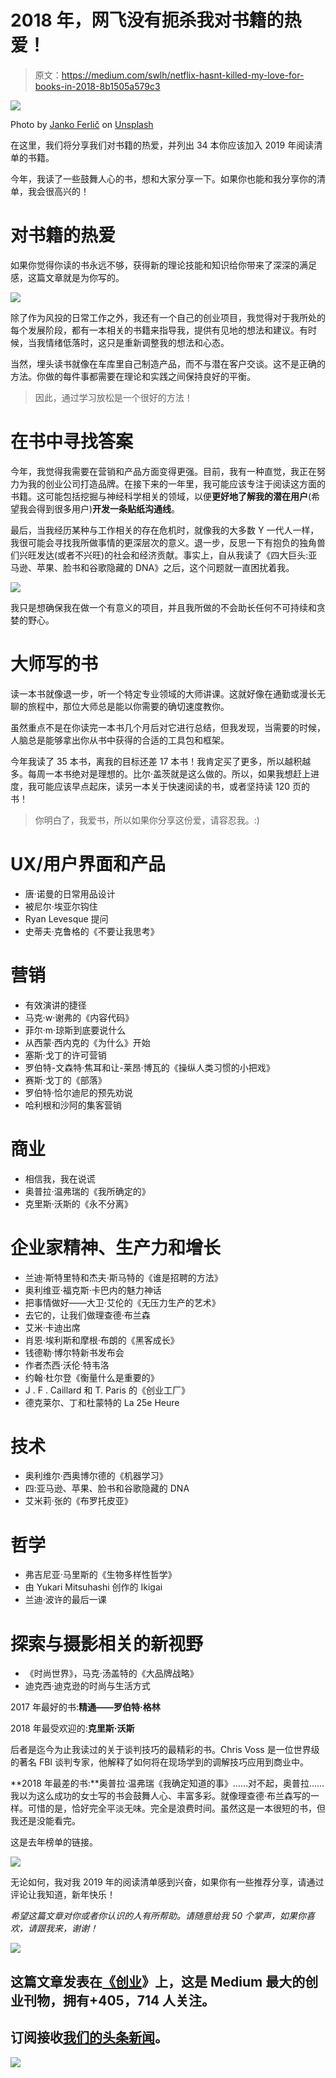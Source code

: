 # 2018 年，网飞没有扼杀我对书籍的热爱！

> 原文：<https://medium.com/swlh/netflix-hasnt-killed-my-love-for-books-in-2018-8b1505a579c3>

![](img/52f5c85bbdc79acb786c3c2de6352d48.png)

Photo by [Janko Ferlič](https://unsplash.com/@thepootphotographer?utm_source=medium&utm_medium=referral) on [Unsplash](https://unsplash.com?utm_source=medium&utm_medium=referral)

在这里，我们将分享我们对书籍的热爱，并列出 34 本你应该加入 2019 年阅读清单的书籍。

今年，我读了一些鼓舞人心的书，想和大家分享一下。如果你也能和我分享你的清单，我会很高兴的！

# **对书籍的热爱**

如果你觉得你读的书永远不够，获得新的理论技能和知识给你带来了深深的满足感，这篇文章就是为你写的。

![](img/9103748fc3c1ada3e1a9eb369c225eb1.png)

除了作为风投的日常工作之外，我还有一个自己的创业项目，我觉得对于我所处的每个发展阶段，都有一本相关的书籍来指导我，提供有见地的想法和建议。有时候，当我情绪低落时，这只是重新调整我的想法和心态。

当然，埋头读书就像在车库里自己制造产品，而不与潜在客户交谈。这不是正确的方法。你做的每件事都需要在理论和实践之间保持良好的平衡。

> 因此，通过学习放松是一个很好的方法！

# 在书中寻找答案

今年，我觉得我需要在营销和产品方面变得更强。目前，我有一种直觉，我正在努力为我的创业公司打造品牌。在接下来的一年里，我可能应该专注于阅读这方面的书籍。这可能包括挖掘与神经科学相关的领域，以便**更好地了解我的潜在用户**(希望我会得到很多用户)**开发一条贴纸沟通线**。

最后，当我经历某种与工作相关的存在危机时，就像我的大多数 Y 一代人一样，我很可能会寻找我所做事情的更深层次的意义。退一步，反思一下有抱负的独角兽们兴旺发达(或者不兴旺)的社会和经济贡献。事实上，自从我读了《四大巨头:亚马逊、苹果、脸书和谷歌隐藏的 DNA》之后，这个问题就一直困扰着我。

![](img/c2ade3e0a432a75fb676d993c7562e7f.png)

我只是想确保我在做一个有意义的项目，并且我所做的不会助长任何不可持续和贪婪的野心。

# **大师写的书**

读一本书就像退一步，听一个特定专业领域的大师讲课。这就好像在通勤或漫长无聊的旅程中，那位大师总是能以你需要的确切速度教你。

虽然重点不是在你读完一本书几个月后对它进行总结，但我发现，当需要的时候，人脑总是能够拿出你从书中获得的合适的工具包和框架。

今年我读了 35 本书，离我的目标还差 17 本书！我肯定买了更多，所以越积越多。每周一本书绝对是理想的。比尔·盖茨就是这么做的。所以，如果我想赶上进度，我可能应该早点起床，读另一本关于快速阅读的书，或者坚持读 120 页的书！

> 你明白了，我爱书，所以如果你分享这份爱，请容忍我。:)

# UX/用户界面和产品

*   唐·诺曼的日常用品设计
*   被尼尔·埃亚尔钩住
*   Ryan Levesque 提问
*   史蒂夫·克鲁格的《不要让我思考》

# 营销

*   有效演讲的捷径
*   马克·w·谢弗的《内容代码》
*   菲尔·m·琼斯到底要说什么
*   从西蒙·西内克的《为什么》开始
*   塞斯·戈丁的许可营销
*   罗伯特-文森特·焦耳和让-莱昂·博瓦的《操纵人类习惯的小把戏》
*   赛斯·戈丁的《部落》
*   罗伯特·恰尔迪尼的预先劝说
*   哈利根和沙阿的集客营销

# 商业

*   相信我，我在说谎
*   奥普拉·温弗瑞的《我所确定的》
*   克里斯·沃斯的《永不分离》

# 企业家精神、生产力和增长

*   兰迪·斯特里特和杰夫·斯马特的《谁是招聘的方法》
*   奥利维亚·福克斯·卡巴内的魅力神话
*   把事情做好——大卫·艾伦的《无压力生产的艺术》
*   去它的，让我们做理查德·布兰森
*   艾米·卡迪出席
*   肖恩·埃利斯和摩根·布朗的《黑客成长》
*   钱德勒·博尔特新书发布会
*   作者杰西·沃伦·特韦洛
*   约翰·杜尔登《衡量什么是重要的》
*   J . F . Caillard 和 T. Paris 的《创业工厂》
*   德克莱尔、丁和杜蒙特的 La 25e Heure

# 技术

*   奥利维尔·西奥博尔德的《机器学习》
*   四:亚马逊、苹果、脸书和谷歌隐藏的 DNA
*   艾米莉·张的《布罗托皮亚》

# 哲学

*   弗吉尼亚·马里斯的《生物多样性哲学》
*   由 Yukari Mitsuhashi 创作的 Ikigai
*   兰迪·波许的最后一课

# 探索与摄影相关的新视野

*   《时尚世界》，马克·汤盖特的《大品牌战略》
*   迪克西·迪克逊的时尚与生活方式

2017 年最好的书:**精通——罗伯特·格林**

2018 年最受欢迎的:**克里斯·沃斯**

后者是迄今为止我读过的关于谈判技巧的最精彩的书。Chris Voss 是一位世界级的著名 FBI 谈判专家，他解释了如何将在现场学到的调解技巧应用到商业中。

**2018 年最差的书:**奥普拉·温弗瑞《我确定知道的事》……对不起，奥普拉……我以为这么成功的女士写的书会鼓舞人心、丰富多彩。就像理查德·布兰森写的一样。可惜的是，恰好完全平淡无味。完全是浪费时间。虽然这是一本很短的书，但我还是没能看完。

这是去年榜单的链接。

![](img/740a0ede84c9b19d212ed2b7d2a3809b.png)

无论如何，我对我 2019 年的阅读清单感到兴奋，如果你有一些推荐分享，请通过评论让我知道，新年快乐！

*希望这篇文章对你或者你认识的人有所帮助。请随意给我 50 个掌声，如果你喜欢，请跟我来，谢谢！*

[![](img/308a8d84fb9b2fab43d66c117fcc4bb4.png)](https://medium.com/swlh)

## 这篇文章发表在[《创业](https://medium.com/swlh)》上，这是 Medium 最大的创业刊物，拥有+405，714 人关注。

## 订阅接收[我们的头条新闻](http://growthsupply.com/the-startup-newsletter/)。

[![](img/b0164736ea17a63403e660de5dedf91a.png)](https://medium.com/swlh)